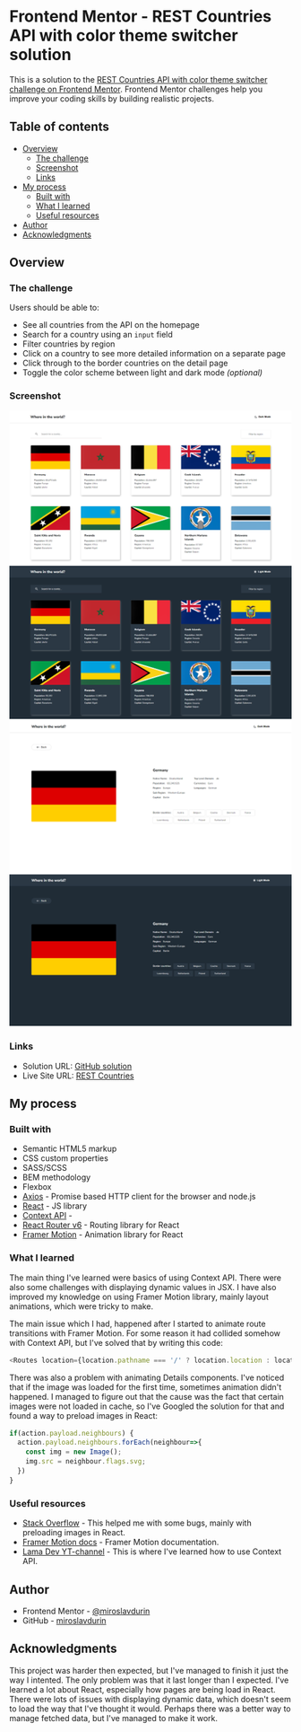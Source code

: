 # Frontend Mentor - REST Countries API with color theme switcher solution

This is a solution to the [REST Countries API with color theme switcher challenge on Frontend Mentor](https://www.frontendmentor.io/challenges/rest-countries-api-with-color-theme-switcher-5cacc469fec04111f7b848ca). Frontend Mentor challenges help you improve your coding skills by building realistic projects. 

## Table of contents

- [Overview](#overview)
  - [The challenge](#the-challenge)
  - [Screenshot](#screenshot)
  - [Links](#links)
- [My process](#my-process)
  - [Built with](#built-with)
  - [What I learned](#what-i-learned)
  - [Useful resources](#useful-resources)
- [Author](#author)
- [Acknowledgments](#acknowledgments)

## Overview

### The challenge

Users should be able to:

- See all countries from the API on the homepage
- Search for a country using an `input` field
- Filter countries by region
- Click on a country to see more detailed information on a separate page
- Click through to the border countries on the detail page
- Toggle the color scheme between light and dark mode *(optional)*

### Screenshot

![](./home-screen--light-theme.png)
![](./home-screen--dark-theme.png)
![](./details-screen--light-theme.png)
![](./details-screen--dark-theme.png)

### Links

- Solution URL: [GitHub solution](https://github.com/miroslavdurin/REST-countries)
- Live Site URL: [REST Countries](https://restcountries-mdurin.netlify.app)

## My process

### Built with

- Semantic HTML5 markup
- CSS custom properties
- SASS/SCSS
- BEM methodology
- Flexbox
- [Axios](https://axios-http.com/docs/intro) - Promise based HTTP client for the browser and node.js
- [React](https://reactjs.org/) - JS library
- [Context API](https://reactjs.org/docs/context.html) - 
- [React Router v6](https://reactrouter.com/docs/en/v6/getting-started/overview) -  Routing library for React
- [Framer Motion](https://www.framer.com/docs/) - Animation library for React


### What I learned

The main thing I've learned were basics of using Context API. There were also some challenges with displaying dynamic values in JSX.
I have also improved my knowledge on using Framer Motion library, mainly layout animations, which were tricky to make.

The main issue which I had, happened after I started to animate route transitions with Framer Motion. For some reason it had collided 
somehow with Context API, but I've solved that by writing this code:

```js
<Routes location={location.pathname === '/' ? location.location : location} key={location.key}>
```
There was also a problem with animating Details components. I've noticed that if the image was loaded for the first time, sometimes 
animation didn't happened. I managed to figure out that the cause was the fact that certain images were not loaded in cache, so I've 
Googled the solution for that and found a way to preload images in React:

```js
if(action.payload.neighbours) {
  action.payload.neighbours.forEach(neighbour=>{
    const img = new Image(); 
    img.src = neighbour.flags.svg;            
  })
}
```

### Useful resources

- [Stack Overflow](https://stackoverflow.com) - This helped me with some bugs, mainly with preloading images in React.
- [Framer Motion docs](https://www.framer.com/docs/) - Framer Motion documentation.
- [Lama Dev YT-channel](https://www.youtube.com/c/LamaDev/videos) - This is where I've learned how to use Context API.

## Author

- Frontend Mentor - [@miroslavdurin](https://www.frontendmentor.io/profile/miroslavdurin)
- GitHub - [miroslavdurin](https://github.com/miroslavdurin)

## Acknowledgments

This project was harder then expected, but I've managed to finish it just the way I intented. The only problem was that it last longer than I expected. I've learned a lot about React, especially how pages are being load in React. There were lots of issues with displaying dynamic data, which doesn't seem to load the way that I've thought it would. Perhaps there was a better way to manage fetched data, but I've managed to make it work.